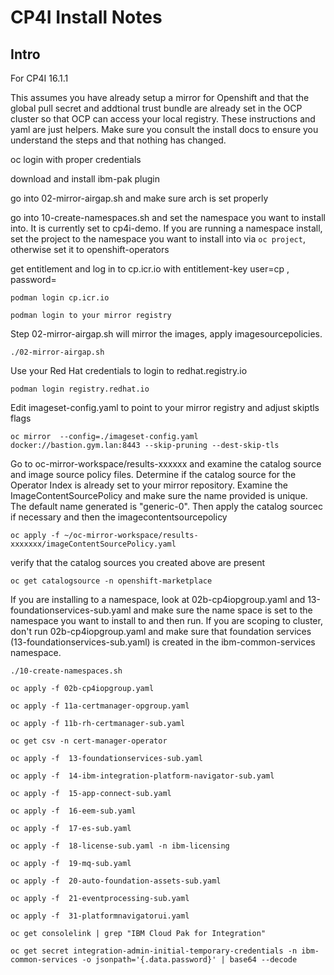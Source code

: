 # CP4I Install Notes
## Intro
For CP4I 16.1.1

This assumes you have already setup a mirror for Openshift and that the global pull secret and addtional trust bundle are already set in the OCP cluster so that OCP can access your local registry. 
These instructions and yaml are just helpers. Make sure you consult the install docs to ensure you understand the steps and that nothing has changed.


oc login with proper credentials

download and install ibm-pak plugin

go into 02-mirror-airgap.sh and make sure arch is set properly

go into 10-create-namespaces.sh and set the namespace you want to install into. It is currently set to cp4i-demo. If you are running a namespace install, set the project to the namespace you want to install into via `oc project`, otherwise set it to openshift-operators

get entitlement and log in to cp.icr.io with entitlement-key user=cp , password=<entitlement-key>

`podman login cp.icr.io`

`podman login to your mirror registry`


Step 02-mirror-airgap.sh will mirror the images, apply imagesourcepolicies.  


`./02-mirror-airgap.sh` 

Use your Red Hat credentials to login to redhat.registry.io 

`podman login registry.redhat.io`

Edit imageset-config.yaml to point to your mirror registry and adjust skiptls flags

`oc mirror  --config=./imageset-config.yaml docker://bastion.gym.lan:8443 --skip-pruning --dest-skip-tls`

Go to oc-mirror-workspace/results-xxxxxx and examine the catalog source and image source policy files. Determine if the catalog source for the Operator Index is already set to your mirror repository. Examine the ImageContentSourcePolicy and make sure the name provided is unique. The default name generated is "generic-0". Then apply the catalog sourcec if necessary and then the imagecontentsourcepolicy 

`oc apply -f ~/oc-mirror-workspace/results-xxxxxxx/imageContentSourcePolicy.yaml`

verify that the catalog sources you created above are present 

`oc get catalogsource -n openshift-marketplace`

If you are installing to a namespace, look at 02b-cp4iopgroup.yaml and 13-foundationservices-sub.yaml and make sure the name space is set to the namespace you want to install to and then run. If you are scoping to cluster, don't run 02b-cp4iopgroup.yaml and make sure that foundation services (13-foundationservices-sub.yaml) is created in the ibm-common-services namespace.

`./10-create-namespaces.sh`

`oc apply -f 02b-cp4iopgroup.yaml`

`oc apply -f 11a-certmanager-opgroup.yaml`

`oc apply -f 11b-rh-certmanager-sub.yaml`

`oc get csv -n cert-manager-operator`

`oc apply -f  13-foundationservices-sub.yaml`

`oc apply -f  14-ibm-integration-platform-navigator-sub.yaml`

`oc apply -f  15-app-connect-sub.yaml`

`oc apply -f  16-eem-sub.yaml`

`oc apply -f  17-es-sub.yaml`

`oc apply -f  18-license-sub.yaml -n ibm-licensing` 

`oc apply -f  19-mq-sub.yaml`

`oc apply -f  20-auto-foundation-assets-sub.yaml`

`oc apply -f  21-eventprocessing-sub.yaml`

`oc apply -f  31-platformnavigatorui.yaml`

`oc get consolelink | grep "IBM Cloud Pak for Integration"`

`oc get secret integration-admin-initial-temporary-credentials -n ibm-common-services -o jsonpath='{.data.password}' | base64 --decode`

